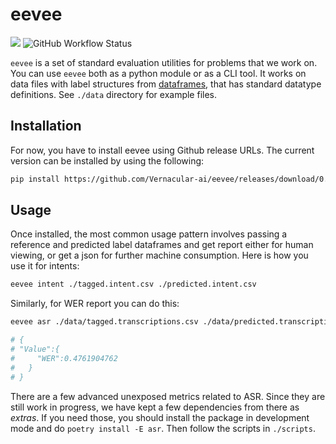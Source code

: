 # eevee

![](https://img.shields.io/github/v/tag/Vernacular-ai/eevee.svg?style=flat-square) ![GitHub Workflow Status](https://img.shields.io/github/workflow/status/Vernacular-ai/eevee/CI?style=flat-square)

`eevee` is a set of standard evaluation utilities for problems that we work on.
You can use `eevee` both as a python module or as a CLI tool. It works on data
files with label structures from
[dataframes](https://github.com/Vernacular-ai/dataframes), that has standard
datatype definitions. See `./data` directory for example files.

## Installation

For now, you have to install eevee using Github release URLs. The current
version can be installed by using the following:

```bash
pip install https://github.com/Vernacular-ai/eevee/releases/download/0.5.1/eevee-0.5.1-py3-none-any.whl
```

## Usage

Once installed, the most common usage pattern involves passing a reference and
predicted label dataframes and get report either for human viewing, or get a
json for further machine consumption. Here is how you use it for intents:

```bash
eevee intent ./tagged.intent.csv ./predicted.intent.csv
```

Similarly, for WER report you can do this:

```bash
eevee asr ./data/tagged.transcriptions.csv ./data/predicted.transcriptions.csv --json

# {
# "Value":{
#     "WER":0.4761904762
#   }
# }
```

There are a few advanced unexposed metrics related to ASR. Since they are still
work in progress, we have kept a few dependencies from there as _extras_. If you
need those, you should install the package in development mode and do `poetry
install -E asr`. Then follow the scripts in `./scripts`.
